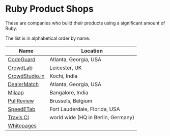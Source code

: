 # Ruby Product Shops

These are companies who build their products using a significant amount of Ruby.

The list is in alphabetical order by name.

Name                                        | Location
--------------------------------------------|---------
[CodeGuard](https://codeguard.com/)         | Atlanta, Georgia, USA
[CrowdLab](http://crowdlab.com/)            | Leicester, UK
[CrowdStudio.in](http://crowdstudio.in/)    | Kochi, India
[DealerMatch](http://www3.dealermatch.com/) | Atlanta, Georgia, USA
[Milaap](https://milaap.org/)               | Bangalore, India
[PullReview](https://pullreview.com)        | Brussels, Belgium
[SpeedETab](https://www.speedetab.com)      | Fort Lauderdale, Florida, USA
[Travis CI](http://travis-ci.com)           | world wide (HQ in Berlin, Germany)
[Whitepages](http://whitepages.com)         |
